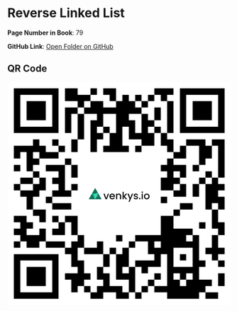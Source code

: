 
# Reverse Linked List

**Page Number in Book**: 79

**GitHub Link**: [Open Folder on GitHub](https://github.com/venkys-media/Venky_on_Datastructures/tree/main/LinkedList/reverse)


## QR Code
![QR Code](./URL%20QR%20Code%20(10).png)
